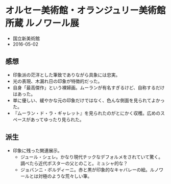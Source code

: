 オルセー美術館・オランジュリー美術館所蔵 ルノワール展
========

* 国立新美術館
* 2016-05-02

感想
----

* 印象派の茫洋とした筆致でありながら具象には忠実。
* 光の表現、木漏れ日の印象が特徴的だった。
* 自身「最高傑作」という裸婦画。ムーランが有名すぎるけど、自称するだけはあった。
* 単に優しい、緩やかな元の印象だけではなく、色んな側面を見られてよかった。
* 『ムーラン・ド・ラ・ギャレット』を見られたのがとにかく収穫。広めのスペースがあってゆったり見られた。

派生
----

* 印象に残った関連展示。
  * ジュール・シェレ。かなり現代チックなデフォルメをされていて驚く。調べたら近代ポスターの父とのこと。ミュシャ的な？
  * ジョバンニ・ボルディーニ。赤と黒が印象的なキャバレーの絵。ルノワールとは対極のような荒々しい筆。
